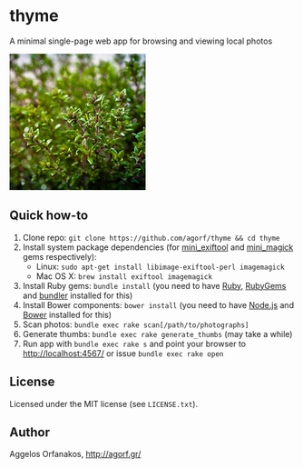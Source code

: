 # thyme

A minimal single-page web app for browsing and viewing local photos

<a href="https://www.flickr.com/photos/infobunny/7093903557"
title="thyme by poppet with a camera, on Flickr"><img
src="https://raw.githubusercontent.com/agorf/thyme/master/thyme.jpg" width="240"
height="240" alt="thyme"></a>

## Quick how-to

1. Clone repo: `git clone https://github.com/agorf/thyme && cd thyme`
1. Install system package dependencies (for [mini_exiftool][] and
   [mini_magick][] gems respectively):
   * Linux: `sudo apt-get install libimage-exiftool-perl imagemagick`
   * Mac OS X: `brew install exiftool imagemagick`
1. Install Ruby gems: `bundle install` (you need to have [Ruby][], [RubyGems][]
   and [bundler][] installed for this)
1. Install Bower components: `bower install` (you need to have [Node.js][] and
   [Bower][] installed for this)
1. Scan photos: `bundle exec rake scan[/path/to/photographs]`
1. Generate thumbs: `bundle exec rake generate_thumbs` (may take a while)
1. Run app with `bundle exec rake s` and point your browser to
   <http://localhost:4567/> or issue `bundle exec rake open`

[mini_exiftool]: https://rubygems.org/gems/mini_exiftool
[mini_magick]: https://rubygems.org/gems/mini_magick
[Ruby]: https://www.ruby-lang.org/en/
[RubyGems]: https://rubygems.org/
[bundler]: https://rubygems.org/gems/bundler
[Node.js]: http://nodejs.org/
[Bower]: http://bower.io/

## License

Licensed under the MIT license (see `LICENSE.txt`).

## Author

Aggelos Orfanakos, <http://agorf.gr/>
